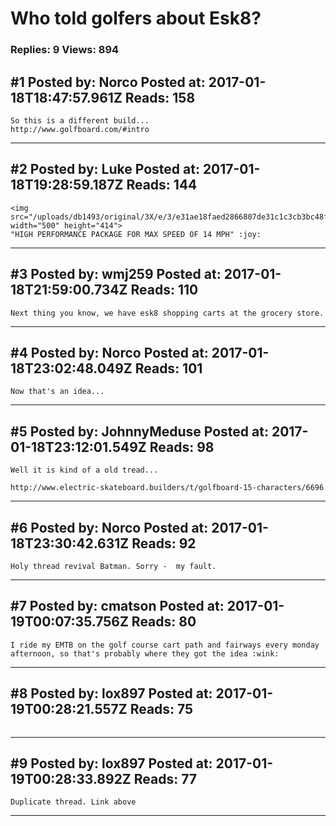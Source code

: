 # Who told golfers about Esk8?

### Replies: 9 Views: 894

## \#1 Posted by: Norco Posted at: 2017-01-18T18:47:57.961Z Reads: 158

```
So this is a different build...
http://www.golfboard.com/#intro
```

---
## \#2 Posted by: Luke Posted at: 2017-01-18T19:28:59.187Z Reads: 144

```
<img src="/uploads/db1493/original/3X/e/3/e31ae18faed2866807de31c1c3cb3bc48fd57a8f.jpg" width="500" height="414">
"HIGH PERFORMANCE PACKAGE FOR MAX SPEED OF 14 MPH" :joy:
```

---
## \#3 Posted by: wmj259 Posted at: 2017-01-18T21:59:00.734Z Reads: 110

```
Next thing you know, we have esk8 shopping carts at the grocery store.
```

---
## \#4 Posted by: Norco Posted at: 2017-01-18T23:02:48.049Z Reads: 101

```
Now that's an idea...
```

---
## \#5 Posted by: JohnnyMeduse Posted at: 2017-01-18T23:12:01.549Z Reads: 98

```
Well it is kind of a old tread...

http://www.electric-skateboard.builders/t/golfboard-15-characters/6696
```

---
## \#6 Posted by: Norco Posted at: 2017-01-18T23:30:42.631Z Reads: 92

```
Holy thread revival Batman. Sorry -  my fault.
```

---
## \#7 Posted by: cmatson Posted at: 2017-01-19T00:07:35.756Z Reads: 80

```
I ride my EMTB on the golf course cart path and fairways every monday afternoon, so that's probably where they got the idea :wink:
```

---
## \#8 Posted by: lox897 Posted at: 2017-01-19T00:28:21.557Z Reads: 75

```

```

---
## \#9 Posted by: lox897 Posted at: 2017-01-19T00:28:33.892Z Reads: 77

```
Duplicate thread. Link above
```

---
